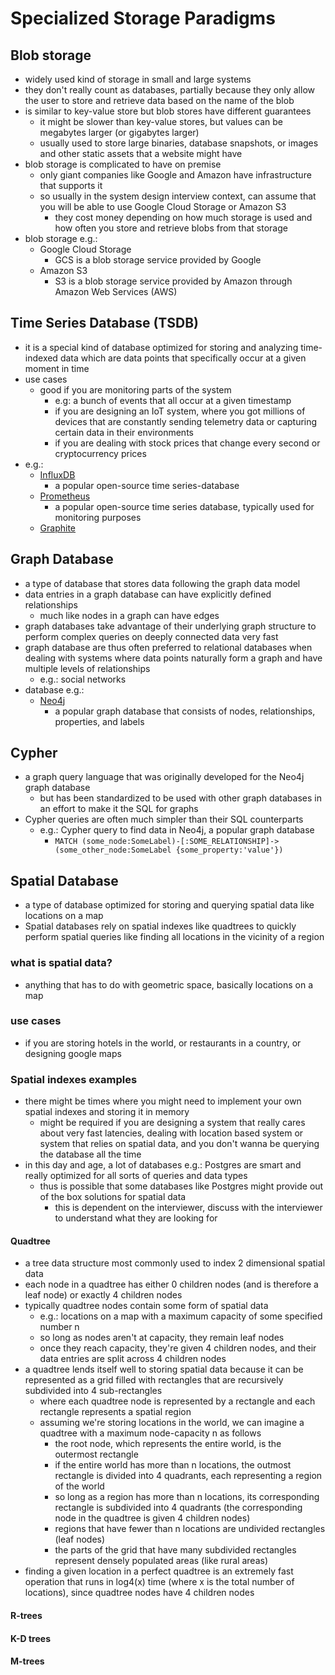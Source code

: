 # Specialized Storage Paradigms

## Blob storage

- widely used kind of storage in small and large systems
- they don't really count as databases, partially because they only allow the user to store and retrieve data based on the name of the blob
- is similar to key-value store but blob stores have different guarantees
  - it might be slower than key-value stores, but values can be megabytes larger (or gigabytes larger)
  - usually used to store large binaries, database snapshots, or images and other static assets that a website might have
- blob storage is complicated to have on premise
  - only giant companies like Google and Amazon have infrastructure that supports it
  - so usually in the system design interview context, can assume that you will be able to use Google Cloud Storage or Amazon S3
    - they cost money depending on how much storage is used and how often you store and retrieve blobs from that storage
- blob storage e.g.:
  - Google Cloud Storage
    - GCS is a blob storage service provided by Google
  - Amazon S3
    - S3 is a blob storage service provided by Amazon through Amazon Web Services (AWS)

## Time Series Database (TSDB)

- it is a special kind of database optimized for storing and analyzing time-indexed data which are data points that specifically occur at a given moment in time
- use cases
  - good if you are monitoring parts of the system
    - e.g: a bunch of events that all occur at a given timestamp
    - if you are designing an IoT system, where you got millions of devices that are constantly sending telemetry data or capturing certain data in their environments
    - if you are dealing with stock prices that change every second or cryptocurrency prices
- e.g.:
  - [InfluxDB](https://www.influxdata.com/)
    - a popular open-source time series-database
  - [Prometheus](https://prometheus.io/)
    - a popular open-source time series database, typically used for monitoring purposes
  - [Graphite](https://graphiteapp.org/)

## Graph Database

- a type of database that stores data following the graph data model
- data entries in a graph database can have explicitly defined relationships
  - much like nodes in a graph can have edges
- graph databases take advantage of their underlying graph structure to perform complex queries on deeply connected data very fast
- graph database are thus often preferred to relational databases when dealing with systems where data points naturally form a graph and have multiple levels of relationships
  - e.g.: social networks
- database e.g.:
  - [Neo4j](https://neo4j.com/)
    - a popular graph database that consists of nodes, relationships, properties, and labels

## Cypher

- a graph query language that was originally developed for the Neo4j graph database
  - but has been standardized to be used with other graph databases in an effort to make it the SQL for graphs
- Cypher queries are often much simpler than their SQL counterparts
  - e.g.: Cypher query to find data in Neo4j, a popular graph database
    - `MATCH (some_node:SomeLabel)-[:SOME_RELATIONSHIP]->(some_other_node:SomeLabel {some_property:'value'})`

## Spatial Database

- a type of database optimized for storing and querying spatial data like locations on a map
- Spatial databases rely on spatial indexes like quadtrees to quickly perform spatial queries like finding all locations in the vicinity of a region

### what is spatial data?

- anything that has to do with geometric space, basically locations on a map

### use cases

- if you are storing hotels in the world, or restaurants in a country, or designing google maps

### Spatial indexes examples

- there might be times where you might need to implement your own spatial indexes and storing it in memory
  - might be required if you are designing a system that really cares about very fast latencies, dealing with location based system or system that relies on spatial data, and you don't wanna be querying the database all the time
- in this day and age, a lot of databases e.g.: Postgres are smart and really optimized for all sorts of queries and data types
  - thus is possible that some databases like Postgres might provide out of the box solutions for spatial data
    - this is dependent on the interviewer, discuss with the interviewer to understand what they are looking for

#### Quadtree

- a tree data structure most commonly used to index 2 dimensional spatial data
- each node in a quadtree has either 0 children nodes (and is therefore a leaf node) or exactly 4 children nodes
- typically quadtree nodes contain some form of spatial data
  - e.g.: locations on a map with a maximum capacity of some specified number n
  - so long as nodes aren't at capacity, they remain leaf nodes
  - once they reach capacity, they're given 4 children nodes, and their data entries are split across 4 children nodes
- a quadtree lends itself well to storing spatial data because it can be represented as a grid filled with rectangles that are recursively subdivided into 4 sub-rectangles
  - where each quadtree node is represented by a rectangle and each rectangle represents a spatial region
  - assuming we're storing locations in the world, we can imagine a quadtree with a maximum node-capacity n as follows
    - the root node, which represents the entire world, is the outermost rectangle
    - if the entire world has more than n locations, the outmost rectangle is divided into 4 quadrants, each representing a region of the world
    - so long as a region has more than n locations, its corresponding rectangle is subdivided into 4 quadrants (the corresponding node in the quadtree is given 4 children nodes)
    - regions that have fewer than n locations are undivided rectangles (leaf nodes)
    - the parts of the grid that have many subdivided rectangles represent densely populated areas (like rural areas)
- finding a given location in a perfect quadtree is an extremely fast operation that runs in log4(x) time (where x is the total number of locations), since quadtree nodes have 4 children nodes

#### R-trees

#### K-D trees

#### M-trees
